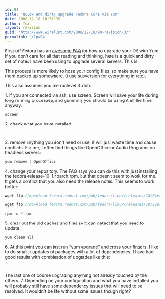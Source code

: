 ```yaml
---
id: 94
title: 'Quick and dirty upgrade Fedora Core via Yum'
date: 2008-12-18 18:51:05
author: Tea
layout: revision
guid: 'http://www.wirelust.com/2008/12/18/90-revision-3/'
permalink: '/?p=94'
---
```


First off Fedora has an [awesome FAQ](http://fedoraproject.org/wiki/YumUpgradeFaq) for how to upgrade your OS with Yum. If you don't care for all that reading and thinking, here is a quick and dirty set of notes I have been using to upgrade several servers. This is

This process is more likely to hose your config files, so make sure you have them backed up somewhere. (I use subversion for everything in /etc).

This also assumes you are runlevel 3. duh.

1\. if you are connected via ssh, use screen. Screen will save your life during long running processes, and generally you should be using it all the time anyway.

```php
screen
```

2\. check what you have installed:

```php
 
```

3\. remove anything you don't need or use, it will just waste time and cause conflicts. For me, I often find things like OpenOffice or Audio Programs on headless servers:

```php
yum remove | OpenOffice
```

4\. change your repository. The FAQ says you can do this with just installing the fedora-release-10-1.noarch.rpm. but that doesn't seem to work for me. It gets a conflict that you also need the release notes. This seems to work better:

```php
wget ftp://download.fedora.redhat.com/pub/fedora/linux/releases/10/Everything/i386/os/Packages/fedora-release-10-1.noarch.rpm
 
wget ftp://download.fedora.redhat.com/pub/fedora/linux/releases/10/Everything/i386/os/Packages/fedora-release-notes-10.0.0-1.noarch.rpm
 
rpm -u *.rpm
```

5\. clear out the old caches and files so it can detect that you need to update:

```php
yum clean all
```

6\. At this point you can just run “yum upgrade” and cross your fingers. I like to do smaller updates of packages with a lot of dependencies. I have had good results with combination of upgrades like this:

```php
 
```

  
The last one of course upgrading anything not already touched by the others. 7\. Depending on your configuration and what you have installed you will probably still have some dependency issues that will need to be resolved. It wouldn't be life without some issues though right?
